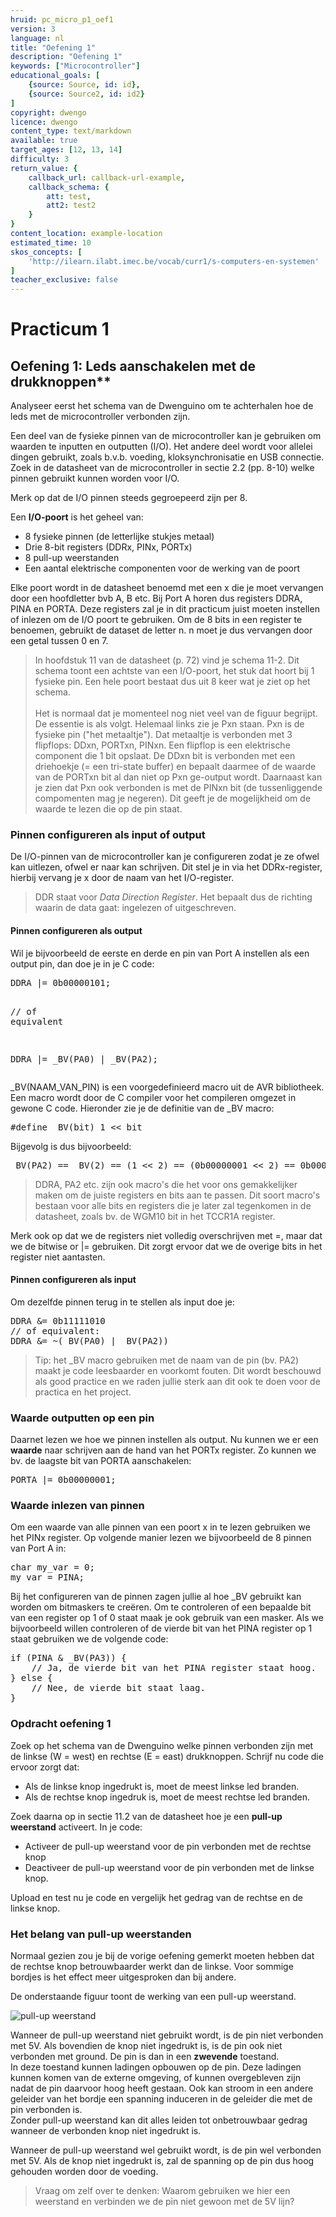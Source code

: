 ```yaml
---
hruid: pc_micro_p1_oef1
version: 3
language: nl
title: "Oefening 1"
description: "Oefening 1"
keywords: ["Microcontroller"]
educational_goals: [
    {source: Source, id: id}, 
    {source: Source2, id: id2}
]
copyright: dwengo
licence: dwengo
content_type: text/markdown
available: true
target_ages: [12, 13, 14]
difficulty: 3
return_value: {
    callback_url: callback-url-example,
    callback_schema: {
        att: test,
        att2: test2
    }
}
content_location: example-location
estimated_time: 10
skos_concepts: [
    'http://ilearn.ilabt.imec.be/vocab/curr1/s-computers-en-systemen'
]
teacher_exclusive: false
---
```

# Practicum 1

## Oefening 1: Leds aanschakelen met de drukknoppen**

Analyseer eerst het schema van de Dwenguino om te achterhalen hoe de leds met de microcontroller verbonden zijn.

Een deel van de fysieke pinnen van de microcontroller kan je gebruiken om waarden te inputten en outputten (I/O). Het andere deel wordt voor allelei dingen gebruikt, zoals b.v.b. voeding, kloksynchronisatie en USB connectie. Zoek in de datasheet van de microcontroller in sectie 2.2 (pp. 8-10) welke pinnen gebruikt kunnen worden voor I/O.

Merk op dat de I/O pinnen steeds gegroepeerd zijn per 8.

Een **I/O-poort** is het geheel van:

* 8 fysieke pinnen (de letterlijke stukjes metaal)
* Drie 8-bit registers (DDRx, PINx, PORTx)
* 8 pull-up weerstanden
* Een aantal elektrische componenten voor de werking van de poort

Elke poort wordt in de datasheet benoemd met een x die je moet vervangen door een hoofdletter bvb A, B etc. Bij Port A horen dus registers DDRA, PINA en PORTA. Deze registers zal je in dit practicum juist moeten instellen of inlezen om de I/O poort te gebruiken. Om de 8 bits in een register te benoemen, gebruikt de dataset de letter n. n moet je dus vervangen door een getal tussen 0 en 7.

> In hoofdstuk 11 van de datasheet (p. 72) vind je schema 11-2. Dit schema toont een achtste van een I/O-poort, het stuk dat hoort bij 1 fysieke pin. Een hele poort bestaat dus uit 8 keer wat je ziet op het schema. <br><br> Het is normaal dat je momenteel nog niet veel van de figuur begrijpt. De essentie is als volgt. Helemaal links zie je Pxn staan. Pxn is de fysieke pin ("het metaaltje"). Dat metaaltje is verbonden met 3 flipflops: DDxn, PORTxn, PINxn. Een flipflop is een elektrische component die 1 bit opslaat. De DDxn bit is verbonden met een driehoekje (= een tri-state buffer) en bepaalt daarmee of de waarde van de PORTxn bit al dan niet op Pxn ge-output wordt. Daarnaast kan je zien dat Pxn ook verbonden is met de PINxn bit (de tussenliggende compomenten mag je negeren). Dit geeft je de mogelijkheid om de waarde te lezen die op de pin staat.


### Pinnen configureren als input of output

De I/O-pinnen van de microcontroller kan je configureren zodat je ze ofwel kan uitlezen, ofwel er naar kan schrijven. Dit stel je in via het DDRx-register, hierbij vervang je x door de naam van het I/O-register.

> DDR staat voor *Data Direction Register*. Het bepaalt dus de richting waarin de data gaat: ingelezen of uitgeschreven.


#### Pinnen configureren als output

Wil je bijvoorbeeld de eerste en derde en pin van Port A instellen als een output pin, dan doe je in je C code:

<div class="highlight highlight-source-c">
<pre>DDRA |= <span class="pl-c1">0b00000101</span>;

<span class="pl-c"><span class="pl-c">//</span> of equivalent</span>

DDRA |= _BV(PA0) | _BV(PA2);</pre>
</div>

_BV(NAAM_VAN_PIN) is een voorgedefinieerd macro uit de AVR bibliotheek. Een macro wordt door de C compiler voor het compileren omgezet in gewone C code. Hieronder zie je de definitie van de _BV macro:

<div class="highlight highlight-source-c">
<pre>#<span class="pl-k">define</span> <span class="pl-en">_BV</span>(<span class="pl-v">bit</span>) <span class="pl-c1">1</span> &lt;&lt; bit</pre>
</div>

Bijgevolg is dus bijvoorbeeld:

<div class="highlight highlight-source-c">
<pre><span class="pl-en">_BV</span>(PA2) == _BV(<span class="pl-c1">2</span>) == (<span class="pl-c1">1</span> &lt;&lt; <span class="pl-c1">2</span>) == (<span class="pl-c1">0b00000001</span> &lt;&lt; <span class="pl-c1">2</span>) == 0b00000100</pre>
</div>

> DDRA, PA2 etc. zijn ook macro's die het voor ons gemakkelijker maken om de juiste registers en bits aan te passen. Dit soort macro's bestaan voor alle bits en registers die je later zal tegenkomen in de datasheet, zoals bv. de WGM10 bit in het TCCR1A register.

Merk ook op dat we de registers niet volledig overschrijven met =, maar dat we de bitwise or |= gebruiken. Dit zorgt ervoor dat we de overige bits in het register niet aantasten.


#### Pinnen configureren als input

Om dezelfde pinnen terug in te stellen als input doe je: 

<div class="highlight highlight-source-c">
<pre>DDRA &amp;= <span class="pl-c1">0b11111010</span>
<span class="pl-c"><span class="pl-c">//</span> of equivalent:</span>
DDRA &amp;= ~(_BV(PA0) | _BV(PA2))</pre>
</div>

> Tip: het _BV macro gebruiken met de naam van de pin (bv. PA2) maakt je code leesbaarder en voorkomt fouten. Dit wordt beschouwd als good practice en we raden jullie sterk aan dit ook te doen voor de practica en het project.


### Waarde outputten op een pin

Daarnet lezen we hoe we pinnen instellen als output. Nu kunnen we er een **waarde** naar schrijven aan de hand van het PORTx register. Zo kunnen we bv. de laagste bit van PORTA aanschakelen:

<div class="highlight highlight-source-c">
<pre>PORTA |= <span class="pl-c1">0b00000001</span>;</pre>
</div>


### Waarde inlezen van pinnen

Om een waarde van alle pinnen van een poort x in te lezen gebruiken we het PINx register. Op volgende manier lezen we bijvoorbeeld de 8 pinnen van Port A in:

<div class="highlight highlight-source-c">
<pre><span class="pl-k">char</span> my_var = <span class="pl-c1">0</span>;
my_var = PINA;</pre>
</div>

Bij het configureren van de pinnen zagen jullie al hoe _BV gebruikt kan worden om bitmaskers te creëren. Om te controleren of een bepaalde bit van een register op 1 of 0 staat maak je ook gebruik van een masker. Als we bijvoorbeeld willen controleren of de vierde bit van het PINA register op 1 staat gebruiken we de volgende code:

<div class="highlight highlight-source-c">
<pre><span class="pl-k">if</span> (PINA &amp; <span class="pl-en">_BV</span>(PA3)) {
    <span class="pl-c"><span class="pl-c">//</span> Ja, de vierde bit van het PINA register staat hoog.</span>
} <span class="pl-k">else</span> {
    <span class="pl-c"><span class="pl-c">//</span> Nee, de vierde bit staat laag.</span>
}</pre>
</div>


### Opdracht oefening 1

Zoek op het schema van de Dwenguino welke pinnen verbonden zijn met de linkse (W = west) en rechtse (E = east) drukknoppen. Schrijf nu code die ervoor zorgt dat:

* Als de linkse knop ingedrukt is, moet de meest linkse led branden.
* Als de rechtse knop ingedruk is, moet de meest rechtse led branden.

Zoek daarna op in sectie 11.2 van de datasheet hoe je een **pull-up weerstand** activeert. In je code:

* Activeer de pull-up weerstand voor de pin verbonden met de rechtse knop
* Deactiveer de pull-up weerstand voor de pin verbonden met de linkse knop.

Upload en test nu je code en vergelijk het gedrag van de rechtse en de linkse knop.

### Het belang van pull-up weerstanden

Normaal gezien zou je bij de vorige oefening gemerkt moeten hebben dat de rechtse knop betrouwbaarder werkt dan de linkse. Voor sommige bordjes is het effect meer uitgesproken dan bij andere.

De onderstaande figuur toont de werking van een pull-up weerstand.

![](embed/pullup.jpg "pull-up weerstand")

Wanneer de pull-up weerstand niet gebruikt wordt, is de pin niet verbonden met 5V. Als bovendien de knop niet ingedrukt is, is de pin ook niet verbonden met ground. De pin is dan in een **zwevende** toestand.<br>
In deze toestand kunnen ladingen opbouwen op de pin. Deze ladingen kunnen komen van de externe omgeving, of kunnen overgebleven zijn nadat de pin daarvoor hoog heeft gestaan. Ook kan stroom in een andere geleider van het bordje een spanning induceren in de geleider die met de pin verbonden is.<br>
Zonder pull-up weerstand kan dit alles leiden tot onbetrouwbaar gedrag wanneer de verbonden knop niet ingedrukt is.

Wanneer de pull-up weerstand wel gebruikt wordt, is de pin wel verbonden met 5V. Als de knop niet ingedrukt is, zal de spanning op de pin dus hoog gehouden worden door de voeding.

> Vraag om zelf over te denken: Waarom gebruiken we hier een weerstand en verbinden we de pin niet gewoon met de 5V lijn?